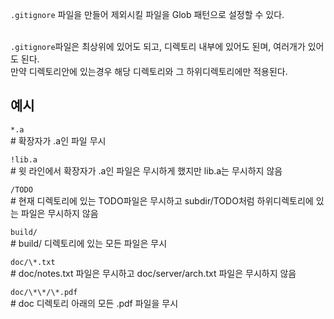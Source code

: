 `.gitignore` 파일을 만들어 제외시킬 파일을 Glob 패턴으로 설정할 수 있다.  
<br/>

`.gitignore`파일은 최상위에 있어도 되고, 디렉토리 내부에 있어도 된며, 여러개가 있어도 된다.  
만약 디렉토리안에 있는경우 해당 디렉토리와 그 하위디렉토리에만 적용된다.
<br/>

## 예시

`*.a`  
\# 확장자가 .a인 파일 무시  

`!lib.a`  
\# 윗 라인에서 확장자가 .a인 파일은 무시하게 했지만 lib.a는 무시하지 않음  

`/TODO`  
\# 현재 디렉토리에 있는 TODO파일은 무시하고 subdir/TODO처럼 하위디렉토리에 있는 파일은 무시하지 않음  

`build/`  
\# build/ 디렉토리에 있는 모든 파일은 무시  

`doc/\*.txt`  
\# doc/notes.txt 파일은 무시하고 doc/server/arch.txt 파일은 무시하지 않음  

`doc/\*\*/\*.pdf`  
\# doc 디렉토리 아래의 모든 .pdf 파일을 무시  
